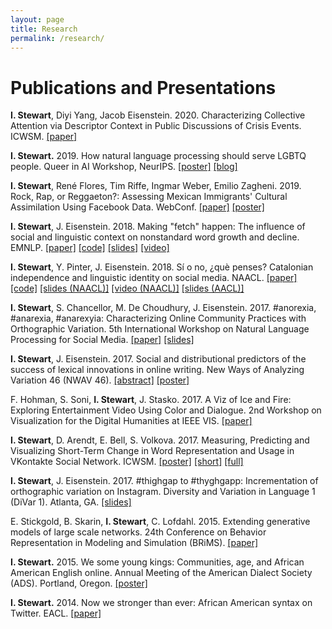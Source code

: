 ```yaml
---
layout: page
title: Research
permalink: /research/
---
```

# Publications and Presentations

**I. Stewart**, Diyi Yang, Jacob Eisenstein.
2020.
Characterizing Collective Attention via Descriptor Context in Public Discussions of Crisis Events.
ICWSM.
[[paper]](https://arxiv.org/pdf/1909.08784.pdf)

**I. Stewart.**
2019.
How natural language processing should serve LGBTQ people.
Queer in AI Workshop, NeurIPS.
[[poster]](http://ianbstewart.github.io/docs/queer_nlp_poster.pdf)
[[blog]](http://ianbstewart.github.io/queer_NLP/)

**I. Stewart**, René Flores, Tim Riffe, Ingmar Weber, Emilio Zagheni. 
2019.
Rock, Rap, or Reggaeton?: Assessing Mexican Immigrants' Cultural Assimilation Using Facebook Data.
WebConf.
[[paper]](https://arxiv.org/pdf/1902.09453.pdf)
[[poster]](#)

**I. Stewart**, J. Eisenstein.
2018.
Making "fetch" happen: The influence of social and linguistic context on nonstandard word growth and decline.
EMNLP. 
[[paper]](http://aclweb.org/anthology/D18-1467)
[[code]](https://github.com/ianbstewart/nonstandard_word_dissemination)
[[slides]](https://docs.google.com/presentation/d/1VLJp0uyBPFzHWupanfOjUr7E0j8UYHxqRSzHPqF7xGk)
[[video]](https://vimeo.com/306120421)

**I. Stewart**, Y. Pinter, J. Eisenstein. 
2018.
Sí o no, ¿què penses? Catalonian independence and linguistic identity on social media.
NAACL.
[[paper]](http://aclweb.org/anthology/N18-2022)
[[code]](https://github.com/ianbstewart/catalan)
[[slides (NAACL)]](https://drive.google.com/open?id=1L4wNoTXDCysaQ65QYUJ_Y7Za8rULAdy_xrnjqZbQkek)
[[video (NAACL)]](https://vimeo.com/channels/naacl2018/276426716)
[[slides (AACL)]](https://docs.google.com/presentation/d/19Bi-LNP8BwZ5l3uFUiJQWpT-Xk9bXoelEmtidgUEEq8/edit?usp=sharing)

**I. Stewart**, S. Chancellor, M. De Choudhury, J. Eisenstein. 
2017.
\#anorexia, \#anarexia, \#anarexyia: Characterizing Online Community Practices with Orthographic Variation.
5th International Workshop on Natural Language Processing for Social Media.
[[paper]](../docs/SocialNLP_2017.pdf)
[[slides]](../docs/SocialNLP_2017_slides.pdf)

**I. Stewart**, J. Eisenstein. 
2017.
Social and distributional predictors of the success of lexical innovations in online writing.
New Ways of Analyzing Variation 46 (NWAV 46).
[[abstract]](../docs/NWAV_2017_short.pdf)
[[poster]](../docs/NWAV_2017_poster.pdf)

F. Hohman, S. Soni, **I. Stewart**, J. Stasko. 
2017.
A Viz of Ice and Fire: Exploring Entertainment Video Using Color and Dialogue.
2nd Workshop on Visualization for the Digital Humanities at IEEE VIS.
[[paper]](https://www.cc.gatech.edu/~stasko/papers/vis4dh17-thrones.pdf)

**I. Stewart**, D. Arendt, E. Bell, S. Volkova. 
2017.
Measuring, Predicting and Visualizing Short-Term Change in Word Representation and Usage in VKontakte Social Network.
ICWSM.
[[poster]](../docs/ICWSM_2017_poster.pdf)
[[short]](../docs/ICWSM_2017_short.pdf)
[[full]](https://arxiv.org/abs/1703.07012)

**I. Stewart**, J. Eisenstein. 
2017.
#thighgap to #thyghgapp: Incrementation of orthographic variation on Instagram.
Diversity and Variation in Language 1 (DiVar 1).
Atlanta, GA. 
[[slides]](../docs/DiVar_2017.pdf)

E. Stickgold, B. Skarin, **I. Stewart**, C. Lofdahl. 
2015.
Extending generative models of large scale networks.
24th Conference on Behavior Representation in Modeling and Simulation (BRiMS).
[[paper]](http://cc.ist.psu.edu/BRIMS/archives/2015/Stickgold_BRiMS_2015.pdf)

**I. Stewart.**
2015.
We some young kings: Communities, age, and African American English online.
Annual Meeting of the American Dialect Society (ADS).
Portland, Oregon.
[[poster]](../docs/ADS_2015_Poster.pdf)

**I. Stewart.**
2014.
Now we stronger than ever: African American syntax on Twitter.
EACL.
[[paper]](http://www.aclweb.org/anthology/E/E14/E14-3.pdf#page=41)
